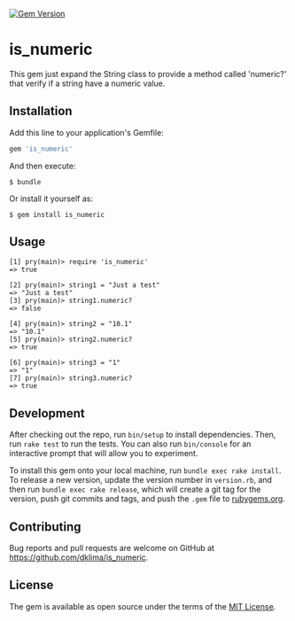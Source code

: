[![Gem Version](https://badge.fury.io/rb/is_numeric.svg)](https://badge.fury.io/rb/is_numeric)

# is_numeric

This gem just expand the String class to provide a method called 'numeric?' that verify if a string have a numeric value.

## Installation

Add this line to your application's Gemfile:

```ruby
gem 'is_numeric'
```

And then execute:

    $ bundle

Or install it yourself as:

    $ gem install is_numeric

## Usage

```
[1] pry(main)> require 'is_numeric'
=> true

[2] pry(main)> string1 = "Just a test"
=> "Just a test"
[3] pry(main)> string1.numeric?
=> false

[4] pry(main)> string2 = "10.1"
=> "10.1"
[5] pry(main)> string2.numeric?
=> true

[6] pry(main)> string3 = "1"
=> "1"
[7] pry(main)> string3.numeric?
=> true
```

## Development

After checking out the repo, run `bin/setup` to install dependencies. Then, run `rake test` to run the tests. You can also run `bin/console` for an interactive prompt that will allow you to experiment.

To install this gem onto your local machine, run `bundle exec rake install`. To release a new version, update the version number in `version.rb`, and then run `bundle exec rake release`, which will create a git tag for the version, push git commits and tags, and push the `.gem` file to [rubygems.org](https://rubygems.org).

## Contributing

Bug reports and pull requests are welcome on GitHub at https://github.com/dklima/is_numeric.


## License

The gem is available as open source under the terms of the [MIT License](http://opensource.org/licenses/MIT).

